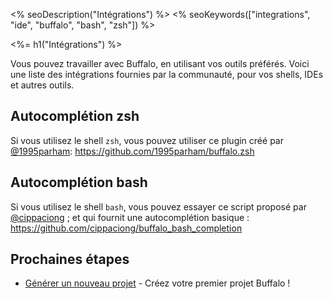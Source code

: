 <% seoDescription("Intégrations") %>
<% seoKeywords(["integrations", "ide", "buffalo", "bash", "zsh"]) %>

<%= h1("Intégrations") %>

Vous pouvez travailler avec Buffalo, en utilisant vos outils préférés. Voici une liste des intégrations fournies par la communauté, pour vos shells, IDEs et autres outils.

## Autocomplétion zsh

Si vous utilisez le shell `zsh`, vous pouvez utiliser ce plugin créé par [@1995parham](https://github.com/1995parham): https://github.com/1995parham/buffalo.zsh

## Autocomplétion bash

Si vous utilisez le shell `bash`, vous pouvez essayer ce script proposé par [@cippaciong](https://github.com/cippaciong) ; et qui fournit une autocomplétion basique : https://github.com/cippaciong/buffalo_bash_completion

## Prochaines étapes

* [Générer un nouveau projet](/fr/docs/new-project) - Créez votre premier projet Buffalo !
